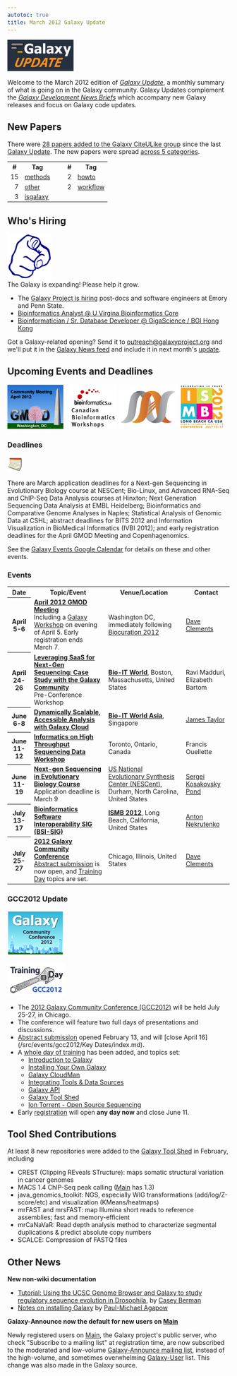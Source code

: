 ```yaml
---
autotoc: true
title: March 2012 Galaxy Update
---
```



<div class='right'></div>

<div class='left'><a href='/src/galaxy-updates/index.md'><img src="/src/images/logos/GalaxyUpdate200.png" alt="Galaxy Updates" width=150 /></a></div>

Welcome to the March 2012 edition of *[Galaxy Update](/src/galaxy-updates/index.md)*, a monthly summary of what is going on in the Galaxy community.  Galaxy Updates complement the *[Galaxy Development News Briefs](/src/docs/index.md)* which accompany new Galaxy releases and focus on Galaxy code updates.

## New Papers

There were [28 papers added to the Galaxy CiteULike group](http://www.citeulike.org/group/16008/library) since the last [Galaxy Update](/src/galaxy-updates/index.md).  The new papers were spread [across 5 categories](http://www.citeulike.org/group/16008/tags).
<table>
  <tr>
    <th> # </th>
    <th> Tag </th>
    <td rowspan=3 style=" border:none;"> &nbsp;&nbsp;&nbsp; </td>
    <th> # </th>
    <th> Tag </th>
  </tr>
  <tr>
    <td style=" text-align: right;"> 15 </td>
    <td> <a href='http://www.citeulike.org/group/16008/tag/methods'>methods</a> </td>
    <td style=" text-align: right;"> 2 </td>
    <td> <a href='http://www.citeulike.org/group/16008/tag/howto'>howto</a> </td>
  </tr>
  <tr>
    <td style=" text-align: right;"> 7 </td>
    <td> <a href='http://www.citeulike.org/group/16008/tag/other'>other</a> </td>
    <td style=" text-align: right;"> 2 </td>
    <td> <a href='http://www.citeulike.org/group/16008/tag/workflow'>workflow</a> </td>
  </tr>
  <tr>
    <td style=" text-align: right;"> 3 </td>
    <td> <a href='http://www.citeulike.org/group/16008/tag/isgalaxy'>isgalaxy</a> </td>
  </tr>
</table>


## Who's Hiring

<div class='right'><img src="/src/images/icons/PointingFinger.png" alt="Please Help!  Yes you!" width="100" /></div>
The Galaxy is expanding!  Please help it grow.

* The [Galaxy Project is hiring](/src/galaxy-is-hiring/index.md) post-docs and software engineers at Emory and Penn State.
* [Bioinformatics Analyst @ U Virgina Bioinformatics Core](/src/news/bioinformatics-analyst-at-u-va/index.md)
* [Bioinformatician / Sr. Database Developer @ GigaScience / BGI Hong Kong](/src/news/opening-at-giga-science-bgi/index.md)

Got a Galaxy-related opening?  Send it to outreach@galaxyproject.org and we'll put it in the [Galaxy News feed](/src/news/index.md) and include it in next month's [update](/src/galaxy-updates/index.md).

## Upcoming Events and Deadlines

<div class='center'>
<a href='/src/gmod:April 2012 GMOD Meeting/index.md'><img src="/src/images/logos/GMODApril2012Logo.png" alt="April 2012 GMOD Meeting" height=100 /></a>&nbsp;&nbsp; <a href='http://bioinformatics.ca/workshops/high_throughput'><img src="/src/images/logos/CanadianBioinfWorkshopsLog.png" alt="Informatics on High Throughput Sequencing Data Workshop" height=100 /></a>  <a href='https://www.nescent.org/sites/academy/Next-gen_sequencing'><img src="/src/images/logos/NESCentAcademyLogo.png" alt="Next-gen Sequencing in Evolutionary Biology Course" height="100" /></a> <a href='http://www.iscb.org/ismb2012'><img src="/src/images/logos/ISMB2012.jpg" alt="ISMB 2012" height=100 /></a>
</div>

### Deadlines

<div class='left'><a href='https://www.google.com/calendar/embed?src=mq93blfvdoosh5unpmivu4kh1c%40group.calendar.google.com'><img src="/src/images/icons/CalendarIcon.gif" /></a></div> 

There are March application deadlines for a Next-gen Sequencing in Evolutionary Biology course at NESCent; Bio-Linux, and Advanced RNA-Seq and ChIP-Seq Data Analysis courses at Hinxton; Next Generation Sequencing Data Analysis at EMBL Heidelberg; Bioinformatics and Comparative Genome Analyses in Naples; Statistical Analysis of Genomic Data at CSHL; abstract deadlines for BITS 2012 and Information Visualization in BioMedical Informatics (IVBI 2012); and early registration deadlines for the April GMOD Meeting and Copenhagenomics.

See the [Galaxy Events Google Calendar](https://www.google.com/calendar/embed?src=mq93blfvdoosh5unpmivu4kh1c%40group.calendar.google.com) for details on these and other events.

### Events

<table>
  <tr class="th" >
    <th> Date </th>
    <th> Topic/Event </th>
    <th> Venue/Location </th>
    <th> Contact </th>
  </tr>
  <tr>
    <th> April 5-6 </th>
    <td> <strong><a href='http://gmod.org/wiki/April 2012 GMOD Meeting'>April 2012 GMOD Meeting</a></strong><br />Including a <a href='http://gmod.org/wiki/April 2012 GMOD Meeting#Galaxy Workshop'>Galaxy Workshop</a> on evening of April 5.  Early registration ends March 7.  </td>
    <td> Washington DC, immediately following <a href='http://pir.georgetown.edu/biocuration2012/'>Biocuration 2012</a> </td>
    <td> <a href='/src/dave-clements/index.md'>Dave Clements</a> </td>
  </tr>
  <tr>
    <th> April 24-26 </th>
    <td> <strong><a href='http://www.bio-itworldexpo.com/Bio-It_Expo_Content.aspx?id=110781'>Leveraging SaaS for Next-Gen Sequencing: Case Study with the Galaxy Community</a></strong><br />Pre-Conference Workshop </td>
    <td> <strong><a href='http://www.bio-itworldexpo.com/'>Bio-IT World</a></strong>, Boston, Massachusetts, United States </td>
    <td> Ravi Madduri, Elizabeth Bartom </td>
  </tr>
  <tr>
    <th> June 6-8 </th>
    <td> <strong><a href='http://www.bio-itworldasia.com/cla'>Dynamically Scalable, Accessible Analysis with Galaxy Cloud</a></strong> </td>
    <td> <strong><a href='http://www.bio-itworldasia.com/'>Bio-IT World Asia</a></strong>, Singapore </td>
    <td> <a href='/src/james-taylor/index.md'>James Taylor</a> </td>
  </tr>
  <tr>
    <th> June 11-12 </th>
    <td> <strong><a href='http://www.bioinformatics.ca/workshops/high_throughput'>Informatics on High Throughput Sequencing Data Workshop</a></strong> </td>
    <td> Toronto, Ontario, Canada </td>
    <td> Francis Ouellette </td>
  </tr>
  <tr>
    <th> June 11-19 </th>
    <td> <strong><a href='https://www.nescent.org/sites/academy/Next-gen_sequencing'>Next-gen Sequencing in Evolutionary Biology Course</a></strong><br />Application deadline is March 9 </td>
    <td> <a href='http://nescent.org'>US National Evolutionary Synthesis Center (NESCent)</a>, Durham, North Carolina, United States </td>
    <td> <a href='http://www.datam0nk3y.org/hyphywiki/index.php/Sergei_L_Kosakovsky_Pond'>Sergei Kosakovsky Pond</a> </td>
  </tr>
  <tr>
    <th> July 13-17 </th>
    <td> <strong><a href='http://www.iscb.org/ismb2012-program/ismb2012-satellitemeetings#BSI'>Bioinformatics Software Interoperability SIG (BSI-SIG)</a></strong> </td>
    <td> <strong><a href='http://www.iscb.org/ismb2012'>ISMB 2012</a></strong>, Long Beach, California, United States </td>
    <td> <a href='/src/anton/index.md'>Anton Nekrutenko</a> </td>
  </tr>
  <tr>
    <th> July 25-27 </th>
    <td> <strong><a href='/src/events/gcc2012/index.md'>2012 Galaxy Community Conference</a></strong><br /><a href='/src/events/gcc2012/abstracts/index.md'>Abstract submission</a> is now open, and <a href='/src/events/gcc2012/training-day/index.md'>Training Day</a> topics are set. </td>
    <td> Chicago, Illinois, United States </td>
    <td> <a href='/src/dave-clements/index.md'>Dave Clements</a> </td>
  </tr>
</table>


### GCC2012 Update

<div class='right'><a href='/src/events/gcc2012/index.md'><img src="/src/events/gcc2012/GCC2012Logo200.png" alt="2012 Galaxy Community Conference" height="100" /></a><br /><br /><a href='/src/events/gcc2012/training-day/index.md'><img src="/src/events/gcc2012/GCC2012TrainingDayLogo.png" alt="Training Day" width="130" /></a></div>

* The [2012 Galaxy Community Conference (GCC2012)](/src/events/gcc2012/index.md) will be held July 25-27, in Chicago.  
* The conference will feature two full days of presentations and discussions.  
* [Abstract submission](/src/events/gcc2012/abstracts/index.md) opened February 13, and will [close April 16](/src/events/gcc2012/Key Dates/index.md).  
* A [whole day of training](/src/events/gcc2012/training-day/index.md) has been added, and topics set:
  * [Introduction to Galaxy](/src/events/gcc2012/training-day/index.md#ws2)
  * [Installing Your Own Galaxy](/src/events/gcc2012/training-day/index.md#ws5)
  * [Galaxy CloudMan](/src/events/gcc2012/training-day/index.md#ws3)
  * [Integrating Tools & Data Sources](/src/events/gcc2012/training-day/index.md#ws1)
  * [Galaxy API](/src/events/gcc2012/training-day/index.md#ws6)
  * [Galaxy Tool Shed](/src/events/gcc2012/training-day/index.md#ws7)
  * [Ion Torrent - Open Source Sequencing](/src/events/gcc2012/training-day/index.md#ws10)
* Early [registration](/src/events/gcc2012/register/index.md) will open **any day now** and close June 11. 

## Tool Shed Contributions

At least 8 new repositories were added to the [Galaxy Tool Shed](http://toolshed.g2.bx.psu.edu/) in February, including 
* CREST (Clipping REveals STructure): maps somatic structural variation in cancer genomes
* MACS 1.4 ChIP-Seq peak calling ([Main](/src/main/index.md) has 1.3)
* java_genomics_toolkit: NGS, especially WIG transformations (add/log/Z-score/etc) and visualization (KMeans/heatmaps)
* mrFAST and mrsFAST: map Illumina short reads to reference assemblies; fast and memory-efficient 
* mrCaNaVaR: Read depth analysis method to characterize segmental duplications & predict absolute copy numbers
* SCALCE: Compression of FASTQ files

## Other News

**New non-wiki documentation**
* [Tutorial: Using the UCSC Genome Browser and Galaxy to study regulatory sequence evolution in Drosophila](http://bergmanlab.smith.man.ac.uk/?p=1248), by [Casey Berman](http://www.ls.manchester.ac.uk/people/profile/?personid=235)
* [Notes on installing Galaxy](http://biocoders.net/2012/02/20/guest-post-notes-on-installing-galaxy/) by [Paul-Michael Agapow](http://biocoders.net/members/agapow/)

**Galaxy-Announce now the default for new users on [Main](/src/main/index.md)**

Newly registered users on [Main](/src/main/index.md), the Galaxy project's public server, who check "Subscribe to a mailing list" at registration time, are now subscribed to the moderated and low-volume [Galaxy-Announce mailing list](/src/mailing-lists/index.md), instead of the high-volume, and sometimes overwhelming [Galaxy-User](/src/mailing-lists/index.md) list.  This change was also made in the Galaxy source.
